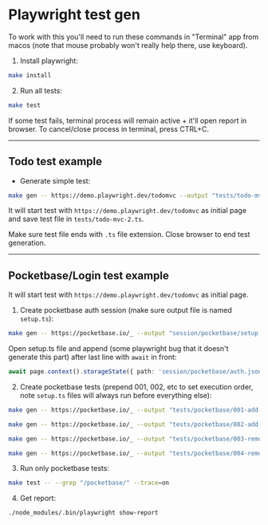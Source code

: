 # Playwright test gen

To work with this you'll need to run these commands in "Terminal" app from macos (note that mouse probably won't really help there, use keyboard).

1. Install playwright:
```sh
make install
```

2. Run all tests:
```sh
make test
```

If some test fails, terminal process will remain active + it'll open report in browser. To cancel/close process in terminal, press CTRL+C.

---

## Todo test example
- Generate simple test:
```sh
make gen -- https://demo.playwright.dev/todomvc --output "tests/todo-mvc-2.ts"
```

It will start test with `https://demo.playwright.dev/todomvc` as initial page and save test file in `tests/todo-mvc-2.ts`.

Make sure test file ends with `.ts` file extension.
Close browser to end test generation.

---

## Pocketbase/Login test example

It will start test with `https://demo.playwright.dev/todomvc` as initial page.

1. Create pocketbase auth session (make sure output file is named `setup.ts`):
```sh
make gen -- https://pocketbase.io/_ --output "session/pocketbase/setup.ts" --save-storage "session/pocketbase/auth.json"
```

Open setup.ts file and append (some playwright bug that it doesn't generate this part) after last line with `await` in front:
```ts
await page.context().storageState({ path: 'session/pocketbase/auth.json' });
```

2. Create pocketbase tests (prepend 001, 002, etc to set execution order, note `setup.ts` files will always run before everything else):
```sh
make gen -- https://pocketbase.io/_ --output "tests/pocketbase/001-add-collection.ts" --load-storage "session/pocketbase/auth.json"
```
```sh
make gen -- https://pocketbase.io/_ --output "tests/pocketbase/002-add-row.ts" --load-storage "session/pocketbase/auth.json"
```
```sh
make gen -- https://pocketbase.io/_ --output "tests/pocketbase/003-remove-row.ts" --load-storage "session/pocketbase/auth.json"
```
```sh
make gen -- https://pocketbase.io/_ --output "tests/pocketbase/004-remove-collection.ts" --load-storage "session/pocketbase/auth.json"
```

3. Run only pocketbase tests:
```sh
make test -- --grep "/pocketbase/" --trace=on
```

4. Get report:
```sh
./node_modules/.bin/playwright show-report
```
